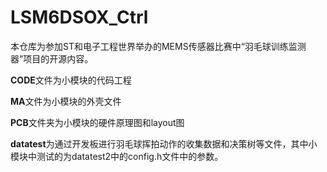 # LSM6DSOX_Ctrl

本仓库为参加ST和电子工程世界举办的MEMS传感器比赛中“羽毛球训练监测器”项目的开源内容。

**CODE**文件为小模块的代码工程

**MA**文件为小模块的外壳文件

**PCB**文件夹为小模块的硬件原理图和layout图

**datatest**为通过开发板进行羽毛球挥拍动作的收集数据和决策树等文件，其中小模块中测试的为datatest2中的config.h文件中的参数。